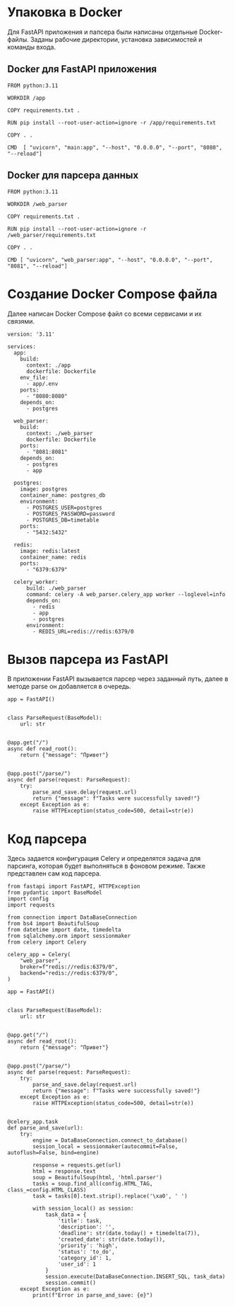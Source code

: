 # Упаковка в Docker

Для FastAPI приложения и папсера были написаны отдельные Docker-файлы. 
Заданы рабочие директории, установка зависимостей и команды входа.

## Docker для FastAPI приложения

    FROM python:3.11
    
    WORKDIR /app
    
    COPY requirements.txt .
    
    RUN pip install --root-user-action=ignore -r /app/requirements.txt
    
    COPY . .
    
    CMD  [ "uvicorn", "main:app", "--host", "0.0.0.0", "--port", "8080", "--reload"]

## Docker для парсера данных

    FROM python:3.11
    
    WORKDIR /web_parser
    
    COPY requirements.txt .
    
    RUN pip install --root-user-action=ignore -r /web_parser/requirements.txt
    
    COPY . .
    
    CMD [ "uvicorn", "web_parser:app", "--host", "0.0.0.0", "--port", "8081", "--reload"]

# Создание Docker Compose файла

Далее написан Docker Compose файл со всеми сервисами и их связями. 

    version: '3.11'
    
    services:
      app:
        build:
          context: ./app
          dockerfile: Dockerfile
        env_file:
          - app/.env
        ports:
          - "8080:8080"
        depends_on:
          - postgres
    
      web_parser:
        build:
          context: ./web_parser
          dockerfile: Dockerfile
        ports:
          - "8081:8081"
        depends_on:
          - postgres
          - app
    
      postgres:
        image: postgres
        container_name: postgres_db
        environment:
          - POSTGRES_USER=postgres
          - POSTGRES_PASSWORD=password
          - POSTGRES_DB=timetable
        ports:
          - "5432:5432"
    
      redis:
        image: redis:latest
        container_name: redis
        ports:
          - "6379:6379"
    
      celery_worker:
          build: ./web_parser
          command: celery -A web_parser.celery_app worker --loglevel=info
          depends_on:
            - redis
            - app
            - postgres
          environment:
            - REDIS_URL=redis://redis:6379/0

# Вызов парсера из FastAPI

В приложении FastAPI вызывается парсер через заданный путь, далее в методе parse он добавляется в очередь. 

    app = FastAPI()
    
    
    class ParseRequest(BaseModel):
        url: str
    
    
    @app.get("/")
    async def read_root():
        return {"message": "Привет"}
    
    
    @app.post("/parse/")
    async def parse(request: ParseRequest):
        try:
            parse_and_save.delay(request.url)
            return {"message": f"Tasks were successfully saved!"}
        except Exception as e:
            raise HTTPException(status_code=500, detail=str(e))

# Код парсера

Здесь задается конфигурация Celery и определятся задача для парсинга, которая будет выполняться в фоновом режиме.
Также представлен сам код парсера.

    from fastapi import FastAPI, HTTPException
    from pydantic import BaseModel
    import config
    import requests
    
    from connection import DataBaseConnection
    from bs4 import BeautifulSoup
    from datetime import date, timedelta
    from sqlalchemy.orm import sessionmaker
    from celery import Celery
    
    celery_app = Celery(
        "web_parser",
        broker=f"redis://redis:6379/0",
        backend="redis://redis:6379/0",
    )
    
    app = FastAPI()
    
    
    class ParseRequest(BaseModel):
        url: str
    
    
    @app.get("/")
    async def read_root():
        return {"message": "Привет"}
    
    
    @app.post("/parse/")
    async def parse(request: ParseRequest):
        try:
            parse_and_save.delay(request.url)
            return {"message": f"Tasks were successfully saved!"}
        except Exception as e:
            raise HTTPException(status_code=500, detail=str(e))
    
    
    @celery_app.task
    def parse_and_save(url):
        try:
            engine = DataBaseConnection.connect_to_database()
            session_local = sessionmaker(autocommit=False, autoflush=False, bind=engine)
    
            response = requests.get(url)
            html = response.text
            soup = BeautifulSoup(html, 'html.parser')
            tasks = soup.find_all(config.HTML_TAG, class_=config.HTML_CLASS)
            task = tasks[0].text.strip().replace('\xa0', ' ')
    
            with session_local() as session:
                task_data = {
                    'title': task,
                    'description': '',
                    'deadline': str(date.today() + timedelta(7)),
                    'created_date': str(date.today()),
                    'priority': 'high',
                    'status': 'to_do',
                    'category_id': 1,
                    'user_id': 1
                }
                session.execute(DataBaseConnection.INSERT_SQL, task_data)
                session.commit()
        except Exception as e:
            print(f"Error in parse_and_save: {e}")

